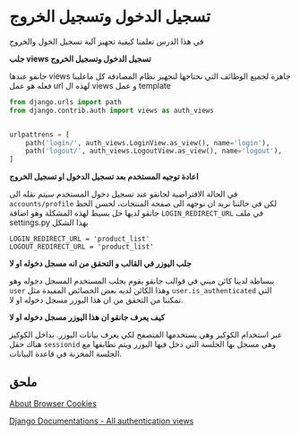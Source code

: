 # تسجيل الدخول وتسجيل الخروج

في هذا الدرس تعلمنا كيفية تجهيز آلية تسجيل الخول والخروج

**جلب views تسجيل الدخول وتسجيل الخروج**

جانقو عندها views جاهزة لجميع الوظائف التي نحتاجها لتجهيز نظام المصادقة كل ماعلينا فعله هو عمل url لهذه ال views و عمل template 

``` python
from django.urls import path
from django.contrib.auth import views as auth_views


urlpattrens = [
    path('login/', auth_views.LoginView.as_view(), name='login'),
    path('logout/', auth_views.LogoutView.as_view(), name='logout'),
]

```
**اعادة توجيه المستخدم بعد تسجيل الدخول او تسجيل الخروج**

في الحالة الافتراضية لجانقو عند تسجيل دخول المستخدم سيتم نقله الى `accounts/profile` لكن في حالتنا نريد ان نوجهه الى صفحة المنتجات، لحسن الحظ جانقو لديها حل بسيط لهذه المشكلة وهو اضافة `LOGIN_REDIRECT_URL` في ملف settings.py بهذا الشكل

```
LOGIN_REDIRECT_URL = 'product_list'
LOGOUT_REDIRECT_URL = 'product_list'
```

 **جلب اليوزر في القالب و التحقق من انه مسجل دخوله او لا** 

ببساطة لدينا كائن مبني في قوالب جانقو يقوم بجلب المستخدم المسجل دخوله وهو `user` وهذا الكائن لديه بعض الخصائص المفيدة مثل `user.is_authenticated` التي تمكننا من التحقق من ان هذا اليوزر مسجل دخوله او لا.

**كيف يعرف جانقو ان هذا اليوزر مسجل دخوله او لا**

عبر استخدام الكوكيز وهي يستخدمها المتصفح لكي يعرف بيانات اليوزر. بداخل الكوكيز هناك حقل `sessionid` وهي مسجل بها الجلسة التي دخل فيها اليوزر ويتم تطابقها مع الجلسة المخزنة في قاعدة البيانات.


## ملحق

[About Browser Cookies](https://dev.to/flippedcoding/about-browser-cookies-5dn2)

[Django Documentations - All authentication views](https://docs.djangoproject.com/en/3.0/topics/auth/default/#all-authentication-views)